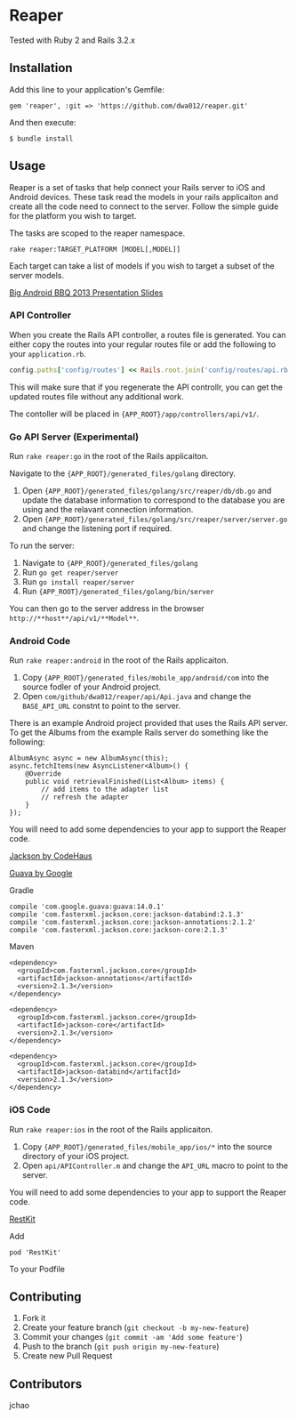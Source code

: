 # Reaper

Tested with Ruby 2 and Rails 3.2.x

## Installation

Add this line to your application's Gemfile:

    gem 'reaper', :git => 'https://github.com/dwa012/reaper.git'

And then execute:

    $ bundle install


## Usage

Reaper is a set of tasks that help connect your Rails server to iOS and Android devices.
These task read the models in your rails applicaiton and create all the code need to connect to the server. Follow the simple guide for the platform you wish to target.

The tasks are scoped to the reaper namespace.

	rake reaper:TARGET_PLATFORM [MODEL[,MODEL]]

Each target can take a list of models if you wish to target a subset of the server models.

[Big Android BBQ 2013 Presentation Slides](http://goo.gl/z92UPq)

### API Controller

When you create the Rails API controller, a routes file is generated. You can either copy the routes into your regular routes file or add the following to your `application.rb`.

```ruby
config.paths['config/routes'] << Rails.root.join('config/routes/api.rb')
```

This will make sure that if you regenerate the API controllr, you can get the updated routes file without any additional work.

The contoller will be placed in `{APP_ROOT}/app/controllers/api/v1/`.

### Go API Server (Experimental)

Run `rake reaper:go` in the root of the Rails applicaiton.
 
Navigate to the `{APP_ROOT}/generated_files/golang` directory. 

1. Open `{APP_ROOT}/generated_files/golang/src/reaper/db/db.go` and update the database information to correspond to the database you are using and the relavant connection information.
2. Open `{APP_ROOT}/generated_files/golang/src/reaper/server/server.go` and change the listening port if required.

To run the server: 

1. Navigate to `{APP_ROOT}/generated_files/golang`
2. Run `go get reaper/server`
3. Run `go install reaper/server`
4. Run `{APP_ROOT}/generated_files/golang/bin/server`

You can then go to the server address in the browser `http://**host**/api/v1/**Model**`.

### Android Code

Run `rake reaper:android` in the root of the Rails applicaiton.

1.  Copy `{APP_ROOT}/generated_files/mobile_app/android/com` into the source fodler of your Android project.
2. Open `com/github/dwa012/reaper/api/Api.java` and change the `BASE_API_URL` constnt to point to the server.

There is an example Android project provided that uses the Rails API server. To get the Albums from the example Rails server do something like the following:

```
AlbumAsync async = new AlbumAsync(this);
async.fetchItems(new AsyncListener<Album>() {
    @Override
    public void retrievalFinished(List<Album> items) {
        // add items to the adapter list
        // refresh the adapter
    }
});
```


You will need to add some dependencies to your app to support the Reaper code.

[Jackson by CodeHaus](http://jackson.codehaus.org/)

[Guava by Google](http://jackson.codehaus.org/)

Gradle

```
compile 'com.google.guava:guava:14.0.1'
compile 'com.fasterxml.jackson.core:jackson-databind:2.1.3'
compile 'com.fasterxml.jackson.core:jackson-annotations:2.1.2'
compile 'com.fasterxml.jackson.core:jackson-core:2.1.3'
```

Maven

```
<dependency>
  <groupId>com.fasterxml.jackson.core</groupId>
  <artifactId>jackson-annotations</artifactId>
  <version>2.1.3</version>
</dependency>

<dependency>
  <groupId>com.fasterxml.jackson.core</groupId>
  <artifactId>jackson-core</artifactId>
  <version>2.1.3</version>
</dependency>

<dependency>
  <groupId>com.fasterxml.jackson.core</groupId>
  <artifactId>jackson-databind</artifactId>
  <version>2.1.3</version>
</dependency>
```

### iOS Code

Run `rake reaper:ios` in the root of the Rails applicaiton.

1.  Copy `{APP_ROOT}/generated_files/mobile_app/ios/*` into the source directory of your iOS project.
2. Open `api/APIController.m` and change the `API_URL` macro to point to the server.

You will need to add some dependencies to your app to support the Reaper code.

[RestKit](https://github.com/RestKit/RestKit)

Add

```
pod 'RestKit'
```

To your Podfile

## Contributing

1. Fork it
2. Create your feature branch (`git checkout -b my-new-feature`)
3. Commit your changes (`git commit -am 'Add some feature'`)
4. Push to the branch (`git push origin my-new-feature`)
5. Create new Pull Request

## Contributors

jchao

